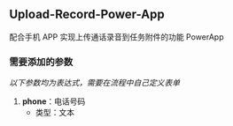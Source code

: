 ## Upload-Record-Power-App

配合手机 APP 实现上传通话录音到任务附件的功能 PowerApp

### 需要添加的参数

_以下参数均为表达式，需要在流程中自己定义表单_

1. **phone**：电话号码
   - 类型：文本
